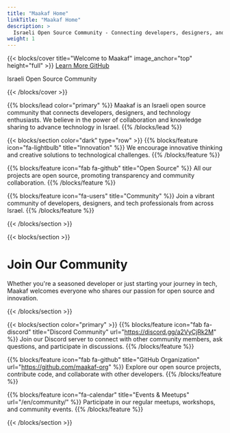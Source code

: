 ```yaml
---
title: "Maakaf Home"
linkTitle: "Maakaf Home"
description: >
  Israeli Open Source Community - Connecting developers, designers, and tech enthusiasts
weight: 1
---
```


{{< blocks/cover title="Welcome to Maakaf" image_anchor="top" height="full" >}}
<a class="btn btn-lg btn-primary me-3 mb-4" href="/en/docs/">
  Learn More <i class="fas fa-arrow-alt-circle-right ms-2"></i>
</a>
<a class="btn btn-lg btn-secondary me-3 mb-4" href="https://github.com/maakaf-org">
  GitHub <i class="fab fa-github ms-2"></i>
</a>
<p class="lead mt-5">Israeli Open Source Community</p>
{{< /blocks/cover >}}

{{% blocks/lead color="primary" %}}
Maakaf is an Israeli open source community that connects developers, designers, and technology enthusiasts.
We believe in the power of collaboration and knowledge sharing to advance technology in Israel.
{{% /blocks/lead %}}

{{< blocks/section color="dark" type="row" >}}
{{% blocks/feature icon="fa-lightbulb" title="Innovation" %}}
We encourage innovative thinking and creative solutions to technological challenges.
{{% /blocks/feature %}}

{{% blocks/feature icon="fab fa-github" title="Open Source" %}}
All our projects are open source, promoting transparency and community collaboration.
{{% /blocks/feature %}}

{{% blocks/feature icon="fa-users" title="Community" %}}
Join a vibrant community of developers, designers, and tech professionals from across Israel.
{{% /blocks/feature %}}

{{< /blocks/section >}}

{{< blocks/section >}}
<div class="col">
<h1 class="text-center">Join Our Community</h1>
<p class="text-center">
Whether you're a seasoned developer or just starting your journey in tech, 
Maakaf welcomes everyone who shares our passion for open source and innovation.
</p>
</div>

{{< /blocks/section >}}

{{< blocks/section color="primary" >}}
{{% blocks/feature icon="fab fa-discord" title="Discord Community" url="https://discord.gg/a2VyCjRk2M" %}}
Join our Discord server to connect with other community members, ask questions, and participate in discussions.
{{% /blocks/feature %}}

{{% blocks/feature icon="fab fa-github" title="GitHub Organization" url="https://github.com/maakaf-org" %}}
Explore our open source projects, contribute code, and collaborate with other developers.
{{% /blocks/feature %}}

{{% blocks/feature icon="fa-calendar" title="Events & Meetups" url="/en/community/" %}}
Participate in our regular meetups, workshops, and community events.
{{% /blocks/feature %}}

{{< /blocks/section >}}